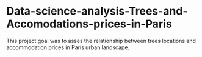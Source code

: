 # Data-science-analysis-Trees-and-Accomodations-prices-in-Paris
This project goal was to asses the relationship between trees locations and accommodation prices in Paris urban landscape. 
